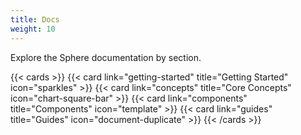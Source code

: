 ```yaml
---
title: Docs
weight: 10
---
```


Explore the Sphere documentation by section.

<!--more-->

{{< cards >}}
  {{< card link="getting-started" title="Getting Started" icon="sparkles" >}}
  {{< card link="concepts" title="Core Concepts" icon="chart-square-bar" >}}
  {{< card link="components" title="Components" icon="template" >}}
  {{< card link="guides" title="Guides" icon="document-duplicate" >}}
{{< /cards >}}
